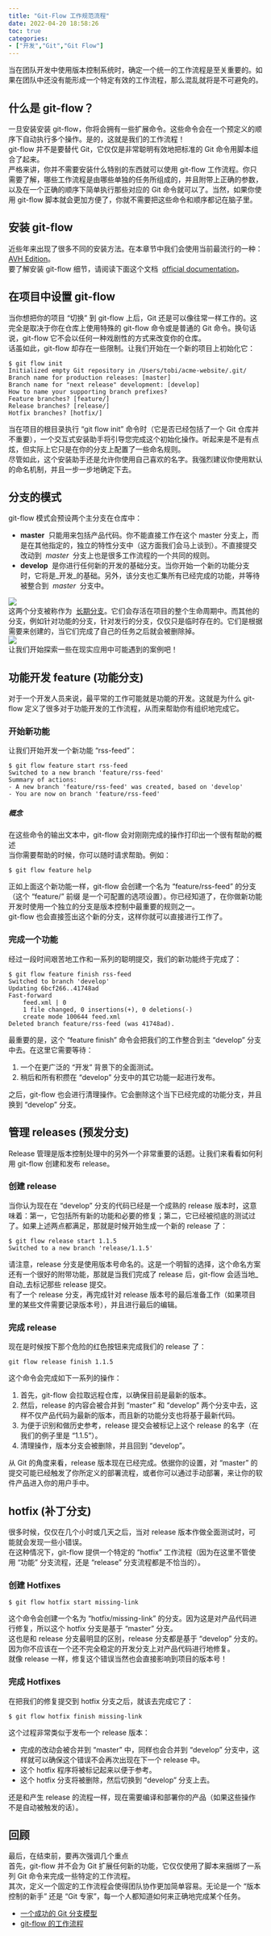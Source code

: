 ```yaml
---
title: "Git-Flow 工作规范流程"
date: 2022-04-20 18:58:26
toc: true
categories:
- ["开发","Git","Git Flow"]
---
```


当在团队开发中使用版本控制系统时，确定一个统一的工作流程是至关重要的。如果在团队中还没有能形成一个特定有效的工作流程，那么混乱就将是不可避免的。


## 什么是 git-flow？
一旦安装安装 git-flow，你将会拥有一些扩展命令。这些命令会在一个预定义的顺序下自动执行多个操作。是的，这就是我们的工作流程！<br />git-flow 并不是要替代 Git，它仅仅是非常聪明有效地把标准的 Git 命令用脚本组合了起来。<br />严格来讲，你并不需要安装什么特别的东西就可以使用 git-flow 工作流程。你只需要了解，哪些工作流程是由哪些单独的任务所组成的，并且附带上正确的参数，以及在一个正确的顺序下简单执行那些对应的 Git 命令就可以了。当然，如果你使用 git-flow 脚本就会更加方便了，你就不需要把这些命令和顺序都记在脑子里。

## 安装 git-flow
近些年来出现了很多不同的安装方法。在本章节中我们会使用当前最流行的一种： [AVH Edition](https://github.com/petervanderdoes/gitflow/)。<br />要了解安装 git-flow 细节，请阅读下面这个文档  [official documentation](https://github.com/petervanderdoes/gitflow/wiki#installing-git-flow)。

## 在项目中设置 git-flow
当你想把你的项目 “切换” 到 git-flow 上后，Git 还是可以像往常一样工作的。这完全是取决于你在仓库上使用特殊的 git-flow 命令或是普通的 Git 命令。换句话说，git-flow 它不会以任何一种戏剧性的方式来改变你的仓库。<br />话虽如此，git-flow 却存在一些限制。让我们开始在一个新的项目上初始化它：
```
$ git flow init
Initialized empty Git repository in /Users/tobi/acme-website/.git/
Branch name for production releases: [master]
Branch name for "next release" development: [develop]
How to name your supporting branch prefixes?
Feature branches? [feature/]
Release branches? [release/]
Hotfix branches? [hotfix/]
```
当在项目的根目录执行 “git flow init” 命令时（它是否已经包括了一个 Git 仓库并不重要），一个交互式安装助手将引导您完成这个初始化操作。听起来是不是有点炫，但实际上它只是在你的分支上配置了一些命名规则。<br />尽管如此，这个安装助手还是允许你使用自己喜欢的名字。我强烈建议你使用默认的命名机制，并且一步一步地确定下去。

## 分支的模式
git-flow 模式会预设两个主分支在仓库中：

- **master**  只能用来包括产品代码。你不能直接工作在这个 master 分支上，而是在其他指定的，独立的特性分支中（这方面我们会马上谈到）。不直接提交改动到  _master_  分支上也是很多工作流程的一个共同的规则。
- **develop**  是你进行任何新的开发的基础分支。当你开始一个新的功能分支时，它将是_开发_的基础。另外，该分支也汇集所有已经完成的功能，并等待被整合到  _master_  分支中。

![](https://file.wulicode.com/note/2021/10-23/11-21-57865.png#)<br />这两个分支被称作为  [长期分支](https://www.git-tower.com/learn/git/ebook/cn/command-line/branching-merging/branching-workflows/)。它们会存活在项目的整个生命周期中。而其他的分支，例如针对功能的分支，针对发行的分支，仅仅只是临时存在的。它们是根据需要来创建的，当它们完成了自己的任务之后就会被删除掉。<br />![](https://file.wulicode.com/note/2021/10-23/11-22-15564.png#)<br />让我们开始探索一些在现实应用中可能遇到的案例吧！

## 功能开发 feature (功能分支)
对于一个开发人员来说，最平常的工作可能就是功能的开发。这就是为什么 git-flow 定义了很多对于功能开发的工作流程，从而来帮助你有组织地完成它。

### 开始新功能
让我们开始开发一个新功能 “rss-feed”：
```
$ git flow feature start rss-feed
Switched to a new branch 'feature/rss-feed'
Summary of actions:
- A new branch 'feature/rss-feed' was created, based on 'develop'
- You are now on branch 'feature/rss-feed'
```

##### 概念
在这些命令的输出文本中，git-flow 会对刚刚完成的操作打印出一个很有帮助的概述<br />当你需要帮助的时候，你可以随时请求帮助。例如：
```
$ git flow feature help
```
正如上面这个新功能一样，git-flow 会创建一个名为 “feature/rss-feed” 的分支（这个 “feature/” 前缀 是一个可配置的选项设置）。你已经知道了，在你做新功能开发时使用一个独立的分支是版本控制中最重要的规则之一。<br />git-flow 也会直接签出这个新的分支，这样你就可以直接进行工作了。

### 完成一个功能
经过一段时间艰苦地工作和一系列的聪明提交，我们的新功能终于完成了：
```
$ git flow feature finish rss-feed
Switched to branch 'develop'
Updating 6bcf266..41748ad
Fast-forward
    feed.xml | 0
    1 file changed, 0 insertions(+), 0 deletions(-)
    create mode 100644 feed.xml
Deleted branch feature/rss-feed (was 41748ad).
```
最重要的是，这个 “feature finish” 命令会把我们的工作整合到主 “develop” 分支中去。在这里它需要等待：

1. 一个在更广泛的 “开发” 背景下的全面测试。
2. 稍后和所有积攒在 “develop” 分支中的其它功能一起进行发布。

之后，git-flow 也会进行清理操作。它会删除这个当下已经完成的功能分支，并且换到 “develop” 分支。

## 管理 releases (预发分支)
Release 管理是版本控制处理中的另外一个非常重要的话题。让我们来看看如何利用 git-flow 创建和发布 release。

### 创建 release
当你认为现在在 “develop” 分支的代码已经是一个成熟的 release 版本时，这意味着：第一，它包括所有新的功能和必要的修复；第二，它已经被彻底的测试过了。如果上述两点都满足，那就是时候开始生成一个新的 release 了：
```
$ git flow release start 1.1.5
Switched to a new branch 'release/1.1.5'
```
请注意，release 分支是使用版本号命名的。这是一个明智的选择，这个命名方案还有一个很好的附带功能，那就是当我们完成了 release 后，git-flow 会适当地_自动_去标记那些 release 提交。<br />有了一个 release 分支，再完成针对 release 版本号的最后准备工作（如果项目里的某些文件需要记录版本号），并且进行最后的编辑。

### 完成 release
现在是时候按下那个危险的红色按钮来完成我们的 release 了：
```
git flow release finish 1.1.5
```
这个命令会完成如下一系列的操作：

1. 首先，git-flow 会拉取远程仓库，以确保目前是最新的版本。
2. 然后，release 的内容会被合并到 “master” 和 “develop” 两个分支中去，这样不仅产品代码为最新的版本，而且新的功能分支也将基于最新代码。
3. 为便于识别和做历史参考，release 提交会被标记上这个 release 的名字（在我们的例子里是 “1.1.5”）。
4. 清理操作，版本分支会被删除，并且回到 “develop”。

从 Git 的角度来看，release 版本现在已经完成。依据你的设置，对 “master” 的提交可能已经触发了你所定义的部署流程，或者你可以通过手动部署，来让你的软件产品进入你的用户手中。

## hotfix (补丁分支)
很多时候，仅仅在几个小时或几天之后，当对 release 版本作做全面测试时，可能就会发现一些小错误。<br />在这种情况下，git-flow 提供一个特定的 “hotfix” 工作流程（因为在这里不管使用 “功能” 分支流程，还是 “release” 分支流程都是不恰当的）。

### 创建 Hotfixes
```
$ git flow hotfix start missing-link
```
这个命令会创建一个名为 “hotfix/missing-link” 的分支。因为这是对产品代码进行修复，所以这个 hotfix 分支是基于 “master” 分支。<br />这也是和 release 分支最明显的区别，release 分支都是基于 “develop” 分支的。因为你不应该在一个还不完全稳定的开发分支上对产品代码进行地修复。<br />就像 release 一样，修复这个错误当然也会直接影响到项目的版本号！

### 完成 Hotfixes
在把我们的修复提交到 hotfix 分支之后，就该去完成它了：
```
$ git flow hotfix finish missing-link
```
这个过程非常类似于发布一个 release 版本：

- 完成的改动会被合并到 “master” 中，同样也会合并到 “develop” 分支中，这样就可以确保这个错误不会再次出现在下一个 release 中。
- 这个 hotfix 程序将被标记起来以便于参考。
- 这个 hotfix 分支将被删除，然后切换到 “develop” 分支上去。

还是和产生 release 的流程一样，现在需要编译和部署你的产品（如果这些操作不是自动被触发的话）。

## 回顾
最后，在结束前，要再次强调几个重点<br />首先，git-flow 并不会为 Git 扩展任何新的功能，它仅仅使用了脚本来捆绑了一系列 Git 命令来完成一些特定的工作流程。<br />其次，定义一个固定的工作流程会使得团队协作更加简单容易。无论是一个 “版本控制的新手” 还是 “Git 专家”，每一个人都知道如何来正确地完成某个任务。

- [一个成功的 Git 分支模型](develop_git_success-git-branch-model)
- [git-flow 的工作流程](https://www.git-tower.com/learn/git/ebook/cn/command-line/advanced-topics/git-flow)

